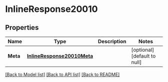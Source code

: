# InlineResponse20010

## Properties
Name | Type | Description | Notes
------------ | ------------- | ------------- | -------------
**Meta** | [**InlineResponse20010Meta**](inline_response_200_10_meta.md) |  | [optional] [default to null]

[[Back to Model list]](../README.md#documentation-for-models) [[Back to API list]](../README.md#documentation-for-api-endpoints) [[Back to README]](../README.md)


